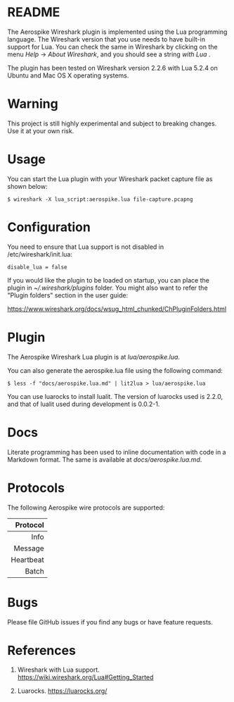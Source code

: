 README
======

The Aerospike Wireshark plugin is implemented using the Lua
programming language. The Wireshark version that you use needs to have
built-in support for Lua. You can check the same in Wireshark by
clicking on the menu *Help* -> *About Wireshark*, and you should see a
string *with Lua <version>*.

The plugin has been tested on Wireshark version 2.2.6 with Lua 5.2.4
on Ubuntu and Mac OS X operating systems.

Warning
=======

This project is still highly experimental and subject to breaking
changes. Use it at your own risk.

Usage
=====

You can start the Lua plugin with your Wireshark packet capture file
as shown below:

    $ wireshark -X lua_script:aerospike.lua file-capture.pcapng

Configuration
=============

You need to ensure that Lua support is not disabled in
/etc/wireshark/init.lua:

    disable_lua = false

If you would like the plugin to be loaded on startup, you can place
the plugin in *~/.wireshark/plugins* folder. You might also want to
refer the "Plugin folders" section in the user guide:

  https://www.wireshark.org/docs/wsug_html_chunked/ChPluginFolders.html

Plugin
======

The Aerospike Wireshark Lua plugin is at *lua/aerospike.lua*.

You can also generate the aerospike.lua file using the following command:

    $ less -f "docs/aerospike.lua.md" | lit2lua > lua/aerospike.lua

You can use luarocks to install lualit. The version of luarocks used
is 2.2.0, and that of lualit used during development is 0.0.2-1.

Docs
====

Literate programming has been used to inline documentation with code
in a Markdown format. The same is available at *docs/aerospike.lua.md*.

Protocols
=========

The following Aerospike wire protocols are supported:

| Protocol  | 
|----------:|
| Info      |
| Message   |
| Heartbeat |
| Batch     |

Bugs
====

Please file GitHub issues if you find any bugs or have feature requests.

References
==========

1. Wireshark with Lua support. https://wiki.wireshark.org/Lua#Getting_Started

2. Luarocks. https://luarocks.org/

